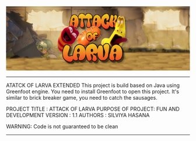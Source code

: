 ![plot](./images/title.jpeg)

------------------------------------------------------------------------
ATATCK OF LARVA EXTENDED
This project is build based on Java using Greenfoot engine. You need to install Greenfoot to open this project.
It's similar to brick breaker game, you need to catch the sausages. 

PROJECT TITLE     : ATTACK OF LARVA
PURPOSE OF PROJECT: FUN AND DEVELOPMENT
VERSION           : 1.1
AUTHORS           : SILVIYA HASANA

WARNING: Code is not guaranteed to be clean

------------------------------------------------------------------------


